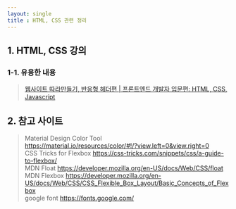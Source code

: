 ```yaml
---
layout: single
title : HTML, CSS 관련 정리
---
```


## 1. HTML, CSS 강의


### 1-1. 유용한 내용
> [웹사이트 따라만들기, 반응형 헤더편 | 프론트엔드 개발자 입문편: HTML, CSS, Javascript](https://youtu.be/X91jsJyZofw) 
  
  
## 2. 참고 사이트
> Material Design Color Tool  
> <https://material.io/resources/color/#!/?view.left=0&view.right=0>  
> CSS Tricks for Flexbox  <https://css-tricks.com/snippets/css/a-guide-to-flexbox/>  
> MDN Float  <https://developer.mozilla.org/en-US/docs/Web/CSS/float>  
> MDN Flexbox  <https://developer.mozilla.org/en-US/docs/Web/CSS/CSS_Flexible_Box_Layout/Basic_Concepts_of_Flexbox>  
> google font  <https://fonts.google.com/>  

